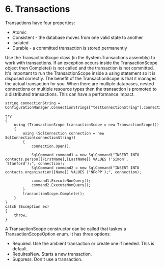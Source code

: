 # 6\. Transactions

Transactions have four properties:

  * Atomic
  * Consistent - the database moves from one valid state to another
  * Isolated
  * Durable - a committed transaction is stored permanently

 
Use the TransactionScope class (in the System.Transactions assembly) to work with transactions. If an exception occurs inside the TransactionScope object then Complete() is not called and the transaction is not committed. It's important to run the TransactionScope inside a using statement so it is disposed correctly. The benefit of the TransactionScope is that it manages the actual transaction for you. When there are multiple databases, nested connections or multiple resource types then the transaction is promoted to a distributed transactions. This can have a performance impact.

    string connectionString = ConfigurationManager.ConnectionStrings["testConnectionString"].ConnectionString;
    
    try
    {
        using (TransactionScope transactionScope = new TransactionScope())
        {
            using (SqlConnection connection = new SqlConnection(connectionString))
            {
                connection.Open();
    
                SqlCommand command1 = new SqlCommand("INSERT INTO contacts.person([FirstName],[LastName]) VALUES ('Simon', 'Stanford');", connection);
                SqlCommand command2 = new SqlCommand("INSERT INTO contacts.organisation([Name]) VALUES ('NFoPP');", connection);
    
                command1.ExecuteNonQuery();
                command2.ExecuteNonQuery();
            }
            transactionScope.Complete();
        }
    }
    catch (Exception ex)
    {
        throw;
    }  


A TransactionScope constructor can be called that taskes a TransactionScopeOption enum. It has three options:

  * Required. Use the ambient transaction or create one if needed. This is default.
  * RequiresNew. Starts a new transaction.
  * Suppress. Don't use a transaction.
<!--stackedit_data:
eyJoaXN0b3J5IjpbLTEwNzE4MjU3OTAsNTUzODk5MjUwLC0zOT
M3NDc2MDddfQ==
-->